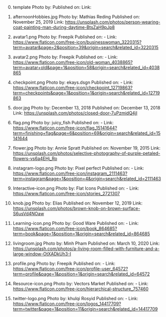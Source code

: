 0) template
Photo by: 
Published on: 
Link: 

1) afternoonHobbies.jpg 
Photo by: Mathias Reding
Published on: November 25, 2019
Link: https://unsplash.com/photos/person-wearing-coat-painting-man-during-daytime-BtsZaH9pJp8

2) avatar1.png
Photo by: Freepik
Published on: -
Link: https://www.flaticon.com/free-icon/businesswoman_3220315?term=avatar&page=2&position=39&origin=search&related_id=3220315

3) avatar2.png
Photo by: Freepik
Published on: -
Link: https://www.flaticon.com/free-icon/old-woman_4038865?term=avatar+old&page=1&position=58&origin=search&related_id=4038865

3) checkpoint.png
Photo by: ekays.dsgn
Published on: -
Link: https://www.flaticon.com/free-icon/checkpoint_12719863?term=checkpoints&page=1&position=1&origin=search&related_id=12719863

4) door.jpg
Photo by: December 13, 2018
Published on: December 13, 2018
Link: https://unsplash.com/photos/closed-door-7uPzmidQ4jI

4) flag.png
Photo by: juicy_fish
Published on: -
Link: https://www.flaticon.com/free-icon/flag_15141644?term=finishing+flag&page=6&position=69&origin=search&related_id=15141644

4) flower.jpg
Photo by: Annie Spratt
Published on: November 19, 2015
Link: https://unsplash.com/photos/selective-photography-of-purple-petaled-flowers-vs6a4EHj_Ro

5) instagram-logo.png
Photo by: Pixel perfect
Published on: -
Link: https://www.flaticon.com/free-icon/instagram_2111463?term=instagram&page=1&position=4&origin=search&related_id=2111463

6) Interactive-icon.png
Photo by: Flat Icons
Published on: -
Link: https://www.flaticon.com/free-icon/stories_2721307

6) knob.jpg
Photo by: Elias
Published on: November 12, 2019
Link: https://unsplash.com/photos/brown-knob-on-brown-surface-S6usVd4NOaw

7) Learning-icon.png
Photo by: Good Ware
Published on: -
Link: https://www.flaticon.com/free-icon/book_864685?term=book&page=1&position=1&origin=search&related_id=864685

8) livingroom.jpg
Photo by: Minh Pham
Published on: March 10, 2020
Link: https://unsplash.com/photos/a-living-room-filled-with-furniture-and-a-large-window-OtXADkUh3-I

9) profile.png
Photo by: Freepik
Published on: -
Link: https://www.flaticon.com/free-icon/profile-user_64572?term=profile&page=1&position=1&origin=search&related_id=64572

10) Resource-icon.png 
Photo by: Vectors Market
Published on: -
Link: https://www.flaticon.com/free-icon/hierarchical-structure_757460

11) twitter-logo.png
Photo by: khulqi Rosyid
Published on: -
Link: https://www.flaticon.com/free-icon/logos_14417709?term=twitter&page=1&position=11&origin=search&related_id=14417709